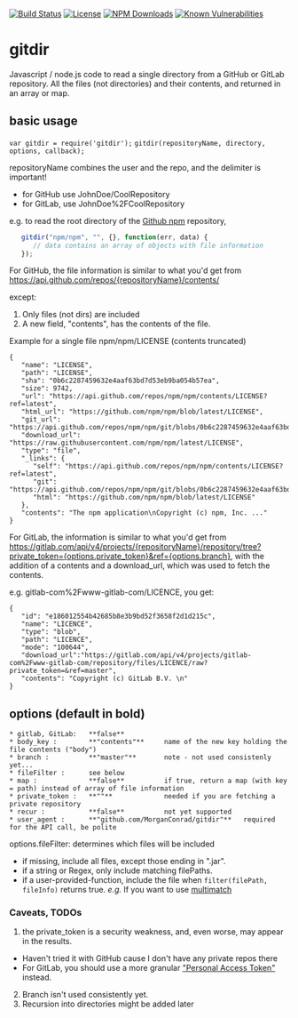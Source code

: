 [![Build Status](https://secure.travis-ci.org/MorganConrad/gitdir.png)](http://travis-ci.org/MorganConrad/gitdir)
[![License](http://img.shields.io/badge/license-MIT-A31F34.svg)](https://github.com/MorganConrad/gitdir)
[![NPM Downloads](http://img.shields.io/npm/dm/gitdir.svg)](https://www.npmjs.org/package/gitdir)
[![Known Vulnerabilities](https://snyk.io/test/github/morganconrad/gitdir/badge.svg)](https://snyk.io/test/github/morganconrad/gitdir)

# gitdir

Javascript / node.js code to read a single directory from a GitHub or GitLab repository.
All the files (not directories) and their contents, and returned in an array or map.

## basic usage

`var gitdir = require('gitdir');`
`gitdir(repositoryName, directory, options, callback);`

repositoryName combines the user and the repo, and the delimiter is important!
 * for GitHub use JohnDoe/CoolRepository
 * for GitLab, use JohnDoe%2FCoolRepository

e.g.   to read the root directory of the [Github npm](https://github.com/npm/npm) repository,
```javascript
   gitdir("npm/npm", "", {}, function(err, data) {
      // data contains an array of objects with file information
   });
```
For GitHub, the file information is similar to what you'd get from
https://api.github.com/repos/{repositoryName}/contents/

except:
  1. Only files (not dirs) are included
  2. A new field, "contents", has the contents of the file.


Example for a single file npm/npm/LICENSE  (contents truncated)

```
{
   "name": "LICENSE",
   "path": "LICENSE",
   "sha": "0b6c2287459632e4aaf63bd7d53eb9ba054b57ea",
   "size": 9742,
   "url": "https://api.github.com/repos/npm/npm/contents/LICENSE?ref=latest",
   "html_url": "https://github.com/npm/npm/blob/latest/LICENSE",
   "git_url": "https://api.github.com/repos/npm/npm/git/blobs/0b6c2287459632e4aaf63bd7d53eb9ba054b57ea",
   "download_url": "https://raw.githubusercontent.com/npm/npm/latest/LICENSE",
   "type": "file",
   "_links": {
      "self": "https://api.github.com/repos/npm/npm/contents/LICENSE?ref=latest",
      "git": "https://api.github.com/repos/npm/npm/git/blobs/0b6c2287459632e4aaf63bd7d53eb9ba054b57ea",
      "html": "https://github.com/npm/npm/blob/latest/LICENSE"
   },
   "contents": "The npm application\nCopyright (c) npm, Inc. ..."
}
```

For GitLab, the information is similar to what you'd get from
https://gitlab.com/api/v4/projects/{repositoryName}/repository/tree?private_token={options.private_token}&ref={options.branch}, with the addition of a contents and a download_url, which was used to fetch the contents.

e.g. gitlab-com%2Fwww-gitlab-com/LICENCE, you get:

```
{
   "id": "e186012554b42685b8e3b9bd52f3658f2d1d215c",
   "name": "LICENCE",
   "type": "blob",
   "path": "LICENCE",
   "mode": "100644",
   "download_url":"https://gitlab.com/api/v4/projects/gitlab-com%2Fwww-gitlab-com/repository/files/LICENCE/raw?private_token=&ref=master",
   "contents": "Copyright (c) GitLab B.V. \n"
}
```

## options (default in bold)

```
* gitlab, GitLab:   **false**
* body_key :        **"contents"**     name of the new key holding the file contents ("body")
* branch :          **"master"**       note - not used consistenly yet...
* fileFilter :      see below
* map :             **false**          if true, return a map (with key = path) instead of array of file information
* private_token :   **""**             needed if you are fetching a private repository
* recur :           **false**          not yet supported
* user_agent :      **"github.com/MorganConrad/gitdir"**   required for the API call, be polite
```

options.fileFilter:  determines which files will be included
 - if missing, include all files, except those ending in ".jar".
 - if a string or Regex, only include matching filePaths.
 - if a user-provided-function, include the file when `filter(filePath, fileInfo)` returns true.  _e.g._ If you want to use [multimatch](https://www.npmjs.com/package/multimatch)


 ### Caveats, TODOs

  1. the private_token is a security weakness, and, even worse, may appear in the results.  
   - Haven't tried it with GitHub cause I don't have any private repos there
   - For GitLab, you should use a more granular ["Personal Access Token"](https://docs.gitlab.com/ee/user/profile/personal_access_tokens.html) instead.
  2. Branch isn't used consistently yet.
  3. Recursion into directories might be added later
